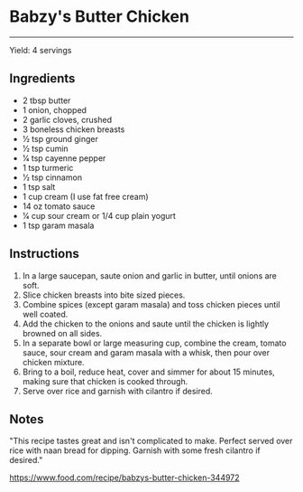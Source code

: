 # Babzy's Butter Chicken
---
Yield: 4 servings

## Ingredients
- 2 tbsp butter 
- 1 onion, chopped 
- 2 garlic cloves, crushed 
- 3 boneless chicken breasts 
- 1⁄2 tsp ground ginger 
- 1⁄2 tsp cumin 
- 1⁄4 tsp cayenne pepper 
- 1 tsp turmeric 
- 1⁄2 tsp cinnamon 
- 1 tsp salt 
- 1 cup cream (I use fat free cream) 
- 14 oz tomato sauce 
- 1⁄4 cup sour cream or 1/4 cup plain yogurt 
- 1 tsp garam masala

## Instructions
1. In a large saucepan, saute onion and garlic in butter, until onions are soft. 
2. Slice chicken breasts into bite sized pieces. 
3. Combine spices (except garam masala) and toss chicken pieces until well coated. 
4. Add the chicken to the onions and saute until the chicken is lightly browned on all sides.
5. In a separate bowl or large measuring cup, combine the cream, tomato sauce, sour cream and garam masala with a whisk, then pour over chicken mixture. 
6. Bring to a boil, reduce heat, cover and simmer for about 15 minutes, making sure that chicken is cooked through. 
7. Serve over rice and garnish with cilantro if desired.

## Notes

"This recipe tastes great and isn't complicated to make. Perfect served over rice with naan bread for dipping. Garnish with some fresh cilantro if desired." 

https://www.food.com/recipe/babzys-butter-chicken-344972
